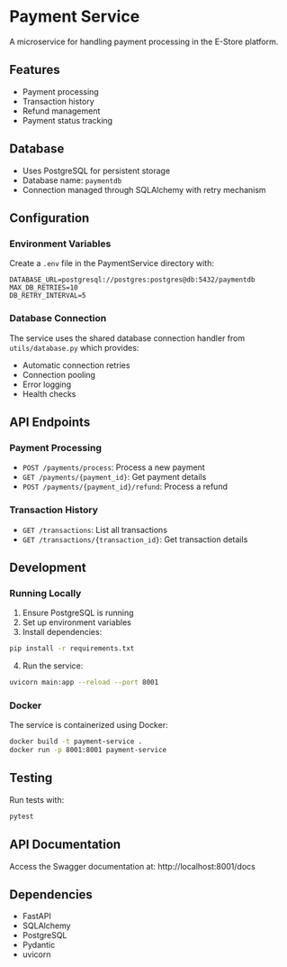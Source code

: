 # Payment Service

A microservice for handling payment processing in the E-Store platform.

## Features
- Payment processing
- Transaction history
- Refund management
- Payment status tracking

## Database
- Uses PostgreSQL for persistent storage
- Database name: `paymentdb`
- Connection managed through SQLAlchemy with retry mechanism

## Configuration

### Environment Variables
Create a `.env` file in the PaymentService directory with:

```env
DATABASE_URL=postgresql://postgres:postgres@db:5432/paymentdb
MAX_DB_RETRIES=10
DB_RETRY_INTERVAL=5
```

### Database Connection
The service uses the shared database connection handler from `utils/database.py` which provides:
- Automatic connection retries
- Connection pooling
- Error logging
- Health checks

## API Endpoints

### Payment Processing
- `POST /payments/process`: Process a new payment
- `GET /payments/{payment_id}`: Get payment details
- `POST /payments/{payment_id}/refund`: Process a refund

### Transaction History
- `GET /transactions`: List all transactions
- `GET /transactions/{transaction_id}`: Get transaction details

## Development

### Running Locally
1. Ensure PostgreSQL is running
2. Set up environment variables
3. Install dependencies:
```bash
pip install -r requirements.txt
```
4. Run the service:
```bash
uvicorn main:app --reload --port 8001
```

### Docker
The service is containerized using Docker:
```bash
docker build -t payment-service .
docker run -p 8001:8001 payment-service
```

## Testing
Run tests with:
```bash
pytest
```

## API Documentation
Access the Swagger documentation at:
http://localhost:8001/docs

## Dependencies
- FastAPI
- SQLAlchemy
- PostgreSQL
- Pydantic
- uvicorn
